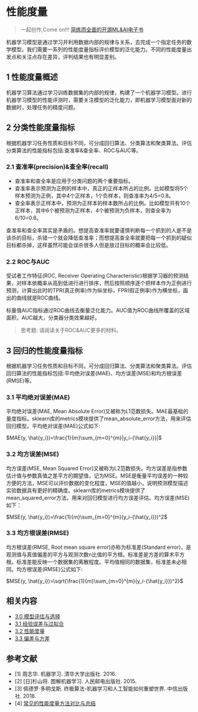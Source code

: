 # 性能度量

> 一起创作,Come on!!! [简练而全面的开源ML&AI电子书](https://github.com/media-tm/MTOpenML)

机器学习模型是通过学习并利用数据内部的规律与关系，去完成一个指定任务的数学模型。我们需要一系列的性能度量指标评价模型的泛化能力。不同的性能度量出发点和关注点存在差异，评判结果也有明显差别。

## 1 性能度量概述

机器学习算法通过学习训练数据集的内部的规律，构建了一个机器学习模型。进行机器学习模型的性能评测时，需要关注模型的泛化能力，即机器学习模型面对新的数据时，处理任务的精度问题。

## 2 分类性能度量指标

根据机器学习任务性质和目标不同，可分成回归算法、分类算法和聚类算法。评估分类算法的性能指标包括:查准率&查全率、ROC与AUC等。

### 2.1 查准率(precision)&查全率(recall)

- 查准率和查全率是应用于分类问题的两个重要指标。
- 查准率表示预测为正例的样本中，真正的正样本所占的比例。比如模型将5个样本预测为正例，其中4个正样本，1个负样本，则查准率为4/5=0.8。
- 查全率表示正样本中，预测为正样本的样本数所占的比例。比如模型共有10个正样本，其中6个被预测为正样本，4个被预测为负样本，则查全率为6/10=0.6。

查准率和查全率其实是矛盾的。想提高查准率就要谨慎判断每一个抓到的人是不是该杀的目标，杀错一个就会降低查准率；而想提高查全率就要把每一个抓到的疑似目标都杀掉，这样虽然可能会误杀很多人但是放过目标的概率会比较低。

### 2.2 ROC与AUC

受试者工作特征(ROC, Receiver Operating Characteristic)根据学习器的预测结果，对样本依概率从高到低进行进行排序，然后按照顺序逐个把样本作为正例进行预测，计算出此时的TPR(真正例率)作为纵坐标，FPR(假正例率)作为横坐标，画出的曲线就是ROC曲线。

标量值AUC指标通过ROC曲线去衡量泛化能力。AUC值为ROC曲线所覆盖的区域面积，AUC越大，分类器分类效果越好。

> 思考题: 请阅读关于ROC&AUC更多的材料。

## 3 回归的性能度量指标

根据机器学习任务性质和目标不同，可分成回归算法、分类算法和聚类算法。评估回归算法的性能指标包括:平均绝对误差(MAE)、均方误差(MSE)和均方根误差(RMSE)等。

### 3.1 平均绝对误差(MAE)

平均绝对误差(MAE, Mean Absolute Error)又被称为L1范数损失。MAE最基础的量度指标。sklearn库的metrics模块提供了mean_absolute_error方法，用来评估回归模型。平均绝对误差(MAE)公式如下:

$MAE(y, \hat{y_i})=\frac{1}{m}\sum_{m=0}^{m}|y_i-{\hat{y_i}}|$

### 3.2 均方误差(MSE)

均方误差(MSE, Mean Squared Error)又被称为L2范数损失。均方误差是指参数估计值与参数真值之差平方的期望值，记为MSE。MSE是衡量平均误差的一种较方便的方法，MSE可以评价数据的变化程度，MSE的值越小，说明预测模型描述实验数据具有更好的精确度。sklearn库的metrics模块提供了mean_squared_error方法，用来对回归模型进行均方误差评估。均方误差(MSE)如下：

$MSE(y, \hat{y_i})=\frac{1}{m}\sum_{m=0}^{m}(y_i-{\hat{y_i}})^2$

### 3.3 均方根误差(RMSE)

均方根误差(RMSE, Root mean square error)亦称为标准差(Standard error)，是观测值与真值偏差的平方与观测次数n比值的平方根。标准差是方差的算术平方根。标准差能反映一个数据集的离散程度。平均值相同的数据集，标准差未必相同。均方根误差(RMSE)公式如下:

$MSE(y, \hat{y_i})=\sqrt{\frac{1}{m}\sum_{m=0}^{m}(y_i-{\hat{y_i}})^2}$

## 相关内容

- [3.0 模型评估与选择](./30-ml-evaluat-model.md)
- [3.1 经验误差与过拟合](./31-ml-loss-overfit.md)
- [3.2 性能度量](./32-ml-performance-measure.md)
- [3.3 偏差与方差](./33-ml-deviation-variance.md)

## 参考文献

- [1] 周志华. 机器学习. 清华大学出版社. 2016.
- [2] [日]杉山将. 图解机器学习. 人民邮电出版社. 2015.
- [3] 佩德罗·多明戈斯. 终极算法-机器学习和人工智能如何重塑世界. 中信出版社. 2018.
- [4] [常见的性能度量方法对比与总结](https://zhuanlan.zhihu.com/p/39957290)